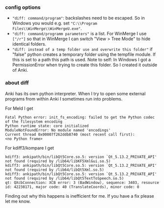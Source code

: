 ### config options

- `"diff: command/program"`: backslashes need to be escaped. So in Windows you would e.g. set 
`"C:\\Program Files\\WinMerge\\WinMergeU.exe"`.
- `"diff: command/programm parameters"` is a list. For WinMerge I use `["/r"]` so that in WinMerge
I can switch "View > Tree Mode" to hide identical folders.
- `"diff: instead of a temp folder use and overwrite this folder"` if "false" python creates
a temporary folder using the tempfile module. If this is set to a path this path is used. Note to self:
In Windows I got a PermissionError when trying to create this folder. So I created it outside of
Anki.

### about diff

Anki has its own python interpreter. When I try to open some external programs from within
Anki I sometimes run into problems. 

For Meld I get

    Fatal Python error: init_fs_encoding: failed to get the Python codec of the filesystem encoding
    Python runtime state: core initialized
    ModuleNotFoundError: No module named 'encodings'
    Current thread 0x00007f262ddb8740 (most recent call first):
    <no Python frame>

For kdiff3/kompare I get

    kdiff3: ankipath/bin/libQt5Core.so.5: version `Qt_5.13.2_PRIVATE_API' not found (required by /lib64/libKF5XmlGui.so.5)
    kdiff3: ankipath/bin/libQt5Core.so.5: version `Qt_5.13.2_PRIVATE_API' not found (required by /lib64/libQt5Xml.so.5)
    kdiff3: ankipath/bin/libQt5Core.so.5: version `Qt_5.13.2_PRIVATE_API' not found (required by /lib64/libQt5TextToSpeech.so.5)
    qt: QXcbConnection: XCB error: 3 (BadWindow), sequence: 3403, resource id: 42238171, major code: 40 (TranslateCoords), minor code: 0

Finding out why this happens is inefficient for me. If you have a fix please let me know.
